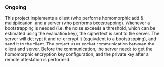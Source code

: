 ### Ongoing 

This project implements a client (who performs homomorphic add & multiplication) and a server (who performs bootstrapping). Whenever a bootstrapping is needed (i.e. the noise exceeds a threshold, which can be estimated using the evaluation key), the ciphertext is sent to the server. The server will decrypt it and re-encrypt it (equivalent to a bootstrapping), and send it to the client. The project uses socket communication between the client and server. Before the communication, the server needs to get the homomorphic encryption key configuration, and the private key after a remote attestation is performed.
